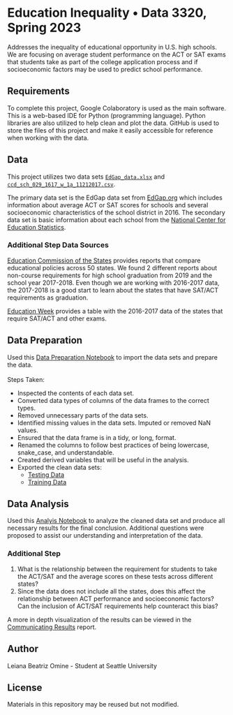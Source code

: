 # Education Inequality • Data 3320, Spring 2023
Addresses the inequality of educational opportunity in U.S. high schools. We are focusing on average student performance on the ACT or SAT exams that students take as part of the college application process and if socioeconomic factors may be used to predict school performance.

## Requirements
To complete this project, Google Colaboratory is used as the main software. This is a web-based IDE for Python (programming language). Python libraries are also utilized to help clean and plot the data. GitHub is used to store the files of this project and make it easily accessible for reference when working with the data.

## Data
This project utilizes two data sets [`EdGap_data.xlsx`](https://github.com/lbomine/Education-Inequality/blob/main/EdGap_data.xlsx) and [`ccd_sch_029_1617_w_1a_11212017.csv`](https://www.dropbox.com/s/lkl5nvcdmwyoban/ccd_sch_029_1617_w_1a_11212017.csv?dl=0). 

The primary data set is the EdGap data set from [EdGap.org](https://www.edgap.org/#5/37.875/-96.987) which includes information about average ACT or SAT scores for schools and several socioeconomic characteristics of the school district in 2016. The secondary data set is basic information about each school from the [National Center for Education Statistics](https://nces.ed.gov/ccd/pubschuniv.asp).

### Additional Step Data Sources
[Education Commission of the States](https://www.ecs.org/) provides reports that compare educational policies across 50 states. We found 2 different reports about non-course requirements for high school graduation from 2019 and the school year 2017-2018. Even though we are working with 2016-2017 data, the 2017-2018 is a good start to learn about the states that have SAT/ACT requirements as graduation.

[Education Week](https://www.edweek.org/teaching-learning/what-tests-does-each-state-require/2017/02) provides a table with the 2016-2017 data of the states that require SAT/ACT and other exams.

## Data Preparation
Used this [Data Preparation Notebook](https://github.com/lbomine/Education-Inequality/blob/main/Education%20Inequality%20Data%20Preparation%20-%20Leiana%20Omine.ipynb) to import the data sets and prepare the data.
<br> <br> Steps Taken:
- Inspected the contents of each data set.
- Converted data types of columns of the data frames to the correct types.
- Removed unnecessary parts of the data sets.
- Identified missing values in the data sets. Imputed or removed NaN values.
- Ensured that the data frame is in a tidy, or long, format.
- Renamed the columns to follow best practices of being lowercase, snake_case, and understandable.
- Created derived variables that will be useful in the analysis.
- Exported the clean data sets:
  - [Testing Data](https://github.com/lbomine/Education-Inequality/blob/108fad5d7c9ff71a8ed69f66cb6e2a8c6b7061fb/clean_education_test.csv)
  - [Training Data](https://github.com/lbomine/Education-Inequality/blob/108fad5d7c9ff71a8ed69f66cb6e2a8c6b7061fb/clean_education_train.csv)

## Data Analysis
Used this [Analyis Notebook](https://github.com/lbomine/Education-Inequality/blob/108fad5d7c9ff71a8ed69f66cb6e2a8c6b7061fb/Education%20Analysis%20-%20Leiana%20Omine.ipynb) to analyze the cleaned data set and produce all necessary results for the final conclusion. Additional questions were proposed to assist our understanding and interpretation of the data.

### Additional Step
1. What is the relationship between the requirement for students to take the ACT/SAT and the average scores on these tests across different states?
2. Since the data does not include all the states, does this affect the relationship between ACT performance and socioeconomic factors? Can the inclusion of ACT/SAT requirements help counteract this bias?

A more in depth visualization of the results can be viewed in the [Communicating Results](https://github.com/lbomine/Education-Inequality/blob/8e8e2cac8fbdd19cdb1b79d3d4fa002800183d0e/Communicating%20Results%20Education%20-%20Leiana%20Omine.pdf) report.

## Author
Leiana Beatriz Omine - Student at Seattle University

## License
Materials in this repository may be reused but not modified.

